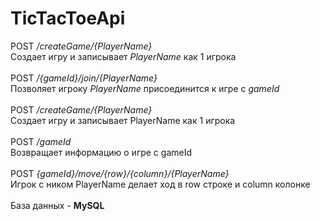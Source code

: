 # TicTacToeApi
POST */createGame/{PlayerName}* </br>
Создает игру и записывает *PlayerName* как 1 игрока </br>
</br>
POST */{gameId}/join/{PlayerName}* </br>
Позволяет игроку *PlayerName* присоединится к игре с *gameId* </br>
</br>
POST */createGame/{PlayerName}* </br>
Создает игру и записывает PlayerName как 1 игрока </br>
</br>
POST */gameId* </br>
Возвращает информацию о игре с gameId </br>
</br>
POST *{gameId}/move/{row}/{column}/{PlayerName}* </br>
Игрок с ником PlayerName делает ход в row строке и column колонке </br>
</br>
База данных - **MySQL**
